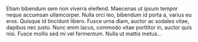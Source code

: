 Etiam bibendum sem non viverra eleifend. Maecenas ut ipsum tempor neque accumsan ullamcorper. Nulla orci leo, bibendum id porta a, varius eu eros. Quisque id tincidunt libero. Fusce urna diam, auctor ac sodales vitae, dapibus nec justo. Nunc enim lacus, commodo vitae porttitor in, auctor quis nisi. Fusce mollis sed mi vel fermentum. Nulla ut mattis metus...